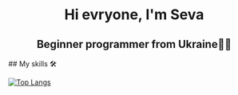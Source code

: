 <div id="header" align="center">
  <h1>Hi evryone, I'm Seva</h1>
  <h2>Beginner programmer from Ukraine👨‍💻</h2>
</div>
## My skills 🛠
<div></div>

[![Top Langs](https://github-readme-stats.vercel.app/api/top-langs/?username=akirivsev)](https://github.com/anuraghazra/github-readme-stats)

